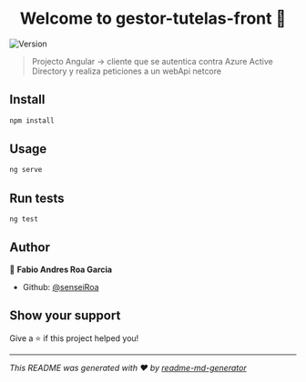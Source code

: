 <h1 align="center">Welcome to gestor-tutelas-front 👋</h1>
<p>
  <img alt="Version" src="https://img.shields.io/badge/version-1.0.0-blue.svg?cacheSeconds=2592000" />
</p>

> Projecto Angular -> cliente que se autentica contra Azure Active Directory y realiza peticiones a un webApi netcore 

## Install

```sh
npm install
```

## Usage

```sh
ng serve 
```

## Run tests

```sh
ng test
```

## Author

👤 **Fabio Andres Roa Garcia**

* Github: [@senseiRoa](https://github.com/senseiRoa)

## Show your support

Give a ⭐️ if this project helped you!

***
_This README was generated with ❤️ by [readme-md-generator](https://github.com/kefranabg/readme-md-generator)_
